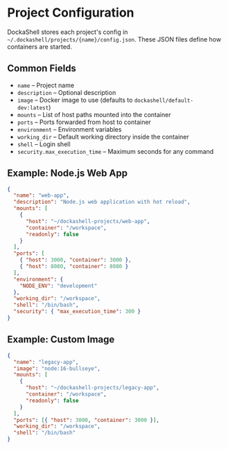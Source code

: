 # Project Configuration

DockaShell stores each project's config in `~/.dockashell/projects/{name}/config.json`. These JSON files define how containers are started.

## Common Fields

- `name` – Project name
- `description` – Optional description
- `image` – Docker image to use (defaults to `dockashell/default-dev:latest`)
- `mounts` – List of host paths mounted into the container
- `ports` – Ports forwarded from host to container
- `environment` – Environment variables
- `working_dir` – Default working directory inside the container
- `shell` – Login shell
- `security.max_execution_time` – Maximum seconds for any command

## Example: Node.js Web App

```json
{
  "name": "web-app",
  "description": "Node.js web application with hot reload",
  "mounts": [
    {
      "host": "~/dockashell-projects/web-app",
      "container": "/workspace",
      "readonly": false
    }
  ],
  "ports": [
    { "host": 3000, "container": 3000 },
    { "host": 8080, "container": 8080 }
  ],
  "environment": {
    "NODE_ENV": "development"
  },
  "working_dir": "/workspace",
  "shell": "/bin/bash",
  "security": { "max_execution_time": 300 }
}
```

## Example: Custom Image

```json
{
  "name": "legacy-app",
  "image": "node:16-bullseye",
  "mounts": [
    {
      "host": "~/dockashell-projects/legacy-app",
      "container": "/workspace",
      "readonly": false
    }
  ],
  "ports": [{ "host": 3000, "container": 3000 }],
  "working_dir": "/workspace",
  "shell": "/bin/bash"
}
```
